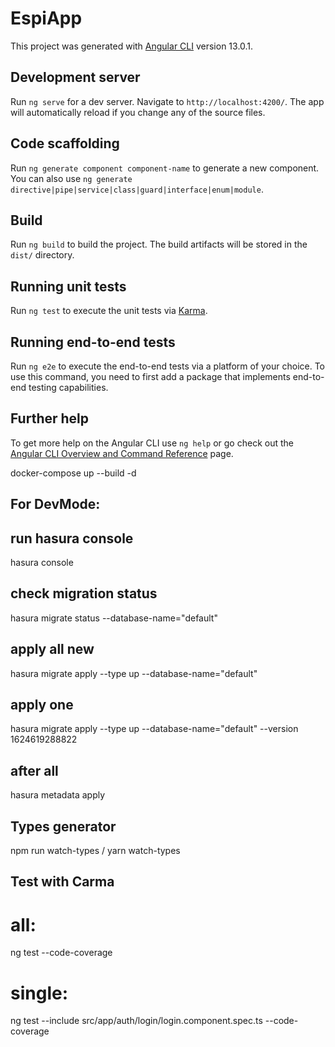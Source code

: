 # EspiApp
 

This project was generated with [Angular CLI](https://github.com/angular/angular-cli) version 13.0.1.

## Development server

Run `ng serve` for a dev server. Navigate to `http://localhost:4200/`. The app will automatically reload if you change any of the source files.

## Code scaffolding

Run `ng generate component component-name` to generate a new component. You can also use `ng generate directive|pipe|service|class|guard|interface|enum|module`.

## Build

Run `ng build` to build the project. The build artifacts will be stored in the `dist/` directory.

## Running unit tests

Run `ng test` to execute the unit tests via [Karma](https://karma-runner.github.io).

## Running end-to-end tests

Run `ng e2e` to execute the end-to-end tests via a platform of your choice. To use this command, you need to first add a package that implements end-to-end testing capabilities.

## Further help

To get more help on the Angular CLI use `ng help` or go check out the [Angular CLI Overview and Command Reference](https://angular.io/cli) page.


docker-compose up --build -d

## For DevMode:

## run hasura console
hasura console
## check migration status 
hasura migrate status --database-name="default"
## apply all new
hasura migrate apply --type up --database-name="default"
## apply one
hasura migrate apply --type up --database-name="default" --version 1624619288822
## after all
hasura metadata apply 
## Types generator
npm run watch-types / yarn watch-types

## Test with Carma
# all:
ng test --code-coverage
# single:
ng test --include src/app/auth/login/login.component.spec.ts --code-coverage

